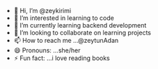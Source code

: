 - 👋 Hi, I’m @zeykirimi
- 👀 I’m interested in learning to code 
- 🌱 I’m currently learning backend development 
- 💞️ I’m looking to collaborate on learning projects
- 📫 How to reach me ...@zeytunAdan
- 😄 Pronouns: ...she/her
- ⚡ Fun fact: ...i love reading books

<!---
zeykirimi/zeykirimi is a ✨ special ✨ repository because its `README.md` (this file) appears on your GitHub profile.
You can click the Preview link to take a look at your changes.
--->
